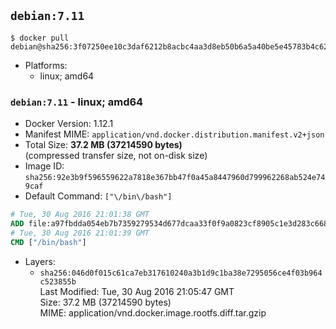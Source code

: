## `debian:7.11`

```console
$ docker pull debian@sha256:3f07250ee10c3daf6212b8acbc4aa3d8eb50b6a5a40be5e45783b4c6219febd1
```

-	Platforms:
	-	linux; amd64

### `debian:7.11` - linux; amd64

-	Docker Version: 1.12.1
-	Manifest MIME: `application/vnd.docker.distribution.manifest.v2+json`
-	Total Size: **37.2 MB (37214590 bytes)**  
	(compressed transfer size, not on-disk size)
-	Image ID: `sha256:92e3b9f596559622a7818e367bb47f0a45a8447960d799962268ab524e749caf`
-	Default Command: `["\/bin\/bash"]`

```dockerfile
# Tue, 30 Aug 2016 21:01:38 GMT
ADD file:a97fbdda054eb7b7359279534d677dcaa33f0f9a0823cf8905c1e3d283c66893 in / 
# Tue, 30 Aug 2016 21:01:39 GMT
CMD ["/bin/bash"]
```

-	Layers:
	-	`sha256:046d0f015c61ca7eb317610240a3b1d9c1ba38e7295056ce4f03b964c523855b`  
		Last Modified: Tue, 30 Aug 2016 21:05:47 GMT  
		Size: 37.2 MB (37214590 bytes)  
		MIME: application/vnd.docker.image.rootfs.diff.tar.gzip
